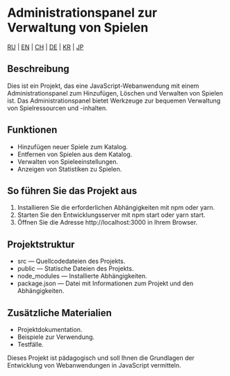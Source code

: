 # Administrationspanel zur Verwaltung von Spielen

[RU](/README.md) | [EN](README_EN.md) | [CH](README_CH.md) | [DE](README_DE.md) | [KR](README_KR.md) | [JP](README_JP.md)

## Beschreibung

Dies ist ein Projekt, das eine JavaScript-Webanwendung mit einem Administrationspanel zum Hinzufügen, Löschen und Verwalten von Spielen ist. Das Administrationspanel bietet Werkzeuge zur bequemen Verwaltung von Spielressourcen und -inhalten.

## Funktionen

* Hinzufügen neuer Spiele zum Katalog.
* Entfernen von Spielen aus dem Katalog.
* Verwalten von Spieleeinstellungen.
* Anzeigen von Statistiken zu Spielen.

## So führen Sie das Projekt aus

1. Installieren Sie die erforderlichen Abhängigkeiten mit npm oder yarn.
2. Starten Sie den Entwicklungsserver mit npm start oder yarn start.
3. Öffnen Sie die Adresse http://localhost:3000 in Ihrem Browser.

## Projektstruktur

* src — Quellcodedateien des Projekts.
* public — Statische Dateien des Projekts.
* node_modules — Installierte Abhängigkeiten.
* package.json — Datei mit Informationen zum Projekt und den Abhängigkeiten.

## Zusätzliche Materialien

* Projektdokumentation.
* Beispiele zur Verwendung.
* Testfälle.

Dieses Projekt ist pädagogisch und soll Ihnen die Grundlagen der Entwicklung von Webanwendungen in JavaScript vermitteln.